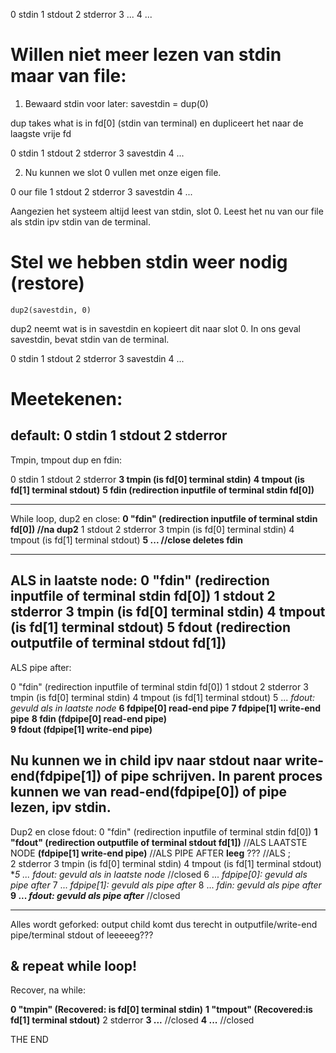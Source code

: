 



0 stdin
1 stdout
2 stderror
3 ...
4 ...


# Willen niet meer lezen van stdin maar van file:
1. Bewaard stdin voor later:
    savestdin = dup(0)

dup takes what is in fd[0] (stdin van terminal) en dupliceert het naar de laagste vrije fd

0 stdin
1 stdout
2 stderror
3 savestdin
4 ...

2. Nu kunnen we slot 0 vullen met onze eigen file.

0 our file
1 stdout
2 stderror
3 savestdin
4 ...

Aangezien het systeem altijd leest van stdin, slot 0. Leest het nu van our file als stdin ipv stdin van de terminal.


# Stel we hebben stdin weer nodig (restore)

    dup2(savestdin, 0)

dup2 neemt wat is in savestdin en kopieert dit naar slot 0.
In ons geval savestdin, bevat stdin van de terminal. 

0 stdin
1 stdout
2 stderror
3 savestdin
4 ...




# Meetekenen:

default:
  0 stdin
  1 stdout
  2 stderror
----
Tmpin, tmpout dup en fdin:

  0 stdin
  1 stdout
  2 stderror
**3 tmpin                 (is fd[0] terminal stdin)**
**4 tmpout                (is fd[1] terminal stdout)**
**5 fdin                  (redirection inputfile of terminal stdin fd[0])**

----
While loop, dup2 en close:
**0 "fdin"                (redirection inputfile of terminal stdin fd[0])   //na dup2**
  1 stdout
  2 stderror
  3 tmpin                 (is fd[0] terminal stdin)
  4 tmpout                (is fd[1] terminal stdout)
**5 ...                                                                     //close deletes fdin**

----
ALS in laatste node:
  0 "fdin"                (redirection inputfile of terminal stdin fd[0])
  1 stdout
  2 stderror
  3 tmpin                 (is fd[0] terminal stdin)
  4 tmpout                (is fd[1] terminal stdout)
**5 fdout                 (redirection outputfile of terminal stdout fd[1])**  
----
ALS pipe after:

0 "fdin"                (redirection inputfile of terminal stdin fd[0])
1 stdout
2 stderror
3 tmpin                 (is fd[0] terminal stdin)
4 tmpout                (is fd[1] terminal stdout)
5 ...                   *fdout: gevuld als in laatste node*
**6 fdpipe[0]           read-end pipe**
**7 fdpipe[1]           write-end pipe**
**8 fdin                (fdpipe[0] read-end pipe)**                  
**9 fdout               (fdpipe[1] write-end pipe)**

Nu kunnen we in child ipv naar stdout naar write-end(fdpipe[1]) of pipe schrijven.
In parent proces kunnen we van read-end(fdpipe[0]) of pipe lezen, ipv stdin.
------
Dup2 en close fdout:
  0 "fdin"                (redirection inputfile of terminal stdin fd[0])
**1 "fdout"               (redirection outputfile of terminal stdout fd[1])** //ALS LAATSTE NODE
                          **(fdpipe[1] write-end pipe)**                      //ALS PIPE AFTER
                          **leeg** ???                                        //ALS ;  
  2 stderror
  3 tmpin                 (is fd[0] terminal stdin)
  4 tmpout                (is fd[1] terminal stdout)
**5 ...                   *fdout: gevuld als in laatste node**                 //closed
  6 ...                   *fdpipe[0]: gevuld als pipe after*
  7 ...                   *fdpipe[1]: gevuld als pipe after*
  8 ...                   *fdin: gevuld als pipe after*    
 **9 ...                   *fdout: gevuld als pipe after***                    //closed

----

Alles wordt geforked:
output child komt dus terecht in outputfile/write-end pipe/terminal stdout of leeeeeg???

& repeat while loop!
----
Recover, na while:

**0 "tmpin"             (Recovered: is fd[0] terminal stdin)**
**1 "tmpout"            (Recovered:is fd[1] terminal stdout)**
  2 stderror
**3 ...**                                                         //closed
**4 ...**                                                         //closed

THE END


